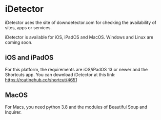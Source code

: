 # iDetector
iDetector uses the site of downdetector.com for checking the availability of sites, apps or services. 

iDetector is available for iOS, iPadOS and MacOS. Windows and Linux are coming soon.

## iOS and iPadOS
For this platform, the requirements are iOS/iPadOS 13 or newer and the Shortcuts app. You can download iDetector at this link: https://routinehub.co/shortcut/4651

## MacOS
For Macs, you need python 3.8 and the modules of Beautiful Soup and Inquirer.
